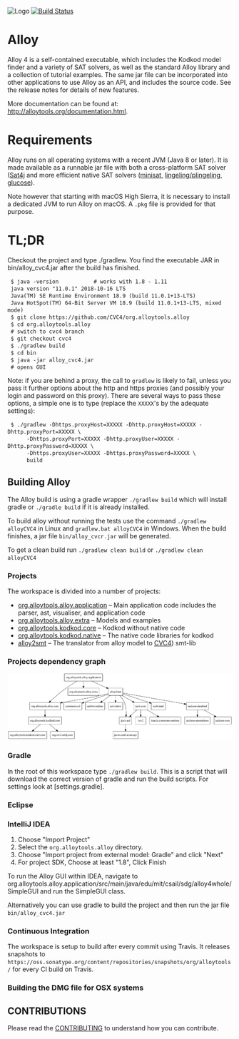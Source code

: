![Logo](https://avatars3.githubusercontent.com/u/30268214?v=4&s=200)
[![Build Status](https://travis-ci.org/AlloyTools/org.alloytools.alloy.svg?branch=master)](https://travis-ci.org/AlloyTools/org.alloytools.alloy)
# Alloy

Alloy 4 is a self-contained executable, which includes the Kodkod
model finder and a variety of SAT solvers, as well as the standard
Alloy library and a collection of tutorial examples. The same jar file
can be incorporated into other applications to use Alloy as an API,
and includes the source code. See the release notes for details of new
features. 

More documentation can be found at: http://alloytools.org/documentation.html.

# Requirements

Alloy runs on all operating systems with a recent JVM (Java 8 or later). 
It is made available as a runnable jar file with both a cross-platform SAT solver
([Sat4j](http://www.sat4j.org/) and more efficient native SAT solvers ([minisat](http://minisat.se), [lingeling/plingeling](http://fmv.jku.at/lingeling/), [glucose](http://www.labri.fr/perso/lsimon/glucose/)).

Note however that starting with macOS High Sierra, it is necessary to install a dedicated
JVM to run Alloy on macOS. A `.pkg` file is provided for that purpose.

# TL;DR

Checkout the project and type ./gradlew. You find the executable JAR in bin/alloy_cvc4.jar after the build has finished.

     $ java -version           # works with 1.8 - 1.11
     java version "11.0.1" 2018-10-16 LTS
     Java(TM) SE Runtime Environment 18.9 (build 11.0.1+13-LTS)
     Java HotSpot(TM) 64-Bit Server VM 18.9 (build 11.0.1+13-LTS, mixed mode)
     $ git clone https://github.com/CVC4/org.alloytools.alloy
     $ cd org.alloytools.alloy
     # switch to cvc4 branch
     $ git checkout cvc4 
     $ ./gradlew build
     $ cd bin
     $ java -jar alloy_cvc4.jar
     # opens GUI

Note: if you are behind a proxy, the call to `gradlew` is likely to fail, unless you pass it further options about the http and https proxies (and possibly your login and password on this proxy). There are several ways to pass these options, a simple one is to type (replace the `XXXXX`'s by the adequate settings):

     $ ./gradlew -Dhttps.proxyHost=XXXXX -Dhttp.proxyHost=XXXXX -Dhttp.proxyPort=XXXXX \
          -Dhttps.proxyPort=XXXXX -Dhttp.proxyUser=XXXXX -Dhttp.proxyPassword=XXXXX \
          -Dhttps.proxyUser=XXXXX -Dhttps.proxyPassword=XXXXX \
          build

## Building Alloy

The Alloy build is using a gradle wrapper `./gradlew build` which will install gradle or `./gradle build` if it is already installed. 

To build alloy without running the tests use the command `./gradlew alloyCVC4` in Linux and `gradlew.bat alloyCVC4` in Windows. When the build finishes, a jar file `bin/alloy_cvcr.jar` will be generated. 

To get a clean build run `./gradlew clean build` or `./gradlew clean alloyCVC4`

### Projects

The workspace is divided into a number of projects:

* [org.alloytools.alloy.application](org.alloytools.alloy.application) – Main application code includes the parser, ast, visualiser, and application code
* [org.alloytools.alloy.extra](org.alloytools.alloy.extra) – Models and examples
* [org.alloytools.kodkod.core](org.alloytools.kodkod.core) – Kodkod without native code
* [org.alloytools.kodkod.native](org.alloytools.kodkod.native) – The native code libraries for kodkod
* [alloy2smt](alloy2smt) – The translator from alloy model to [CVC4](http://cvc4.cs.stanford.edu/downloads/)) smt-lib 

### Projects dependency graph
![Dependency graph](dependency-graph.png)
### Gradle 

In the root of this workspace type `./gradlew build`. This is a script that will download the correct version of gradle and run the build scripts. For settings look at [settings.gradle].


### Eclipse

### IntelliJ IDEA

1. Choose "Import Project"
2. Select the `org.alloytools.alloy` directory.
3. Choose "Import project from external model: Gradle" and click "Next"
4. For project SDK, Choose at least "1.8", Click Finish

To run the Alloy GUI within IDEA, navigate to
org.alloytools.alloy.application/src/main/java/edu/mit/csail/sdg/alloy4whole/SimpleGUI and run the SimpleGUI class.

Alternatively you can use gradle to build the project and then run the jar file `bin/alloy_cvc4.jar`


### Continuous Integration

The workspace is setup to build after every commit using Travis. It releases snapshots to `https://oss.sonatype.org/content/repositories/snapshots/org/alloytools/` for every CI build on Travis.

### Building the DMG file for OSX systems


## CONTRIBUTIONS

Please read the [CONTRIBUTING](CONTRIBUTING.md) to understand how you can contribute.

[javapackager]: https://docs.oracle.com/javase/8/docs/technotes/guides/deploy/packager.html
